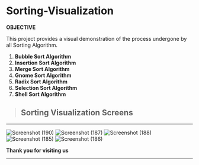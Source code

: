 # Sorting-Visualization

**OBJECTIVE**

This project provides a visual demonstration of the process
undergone by all Sorting Algorithm.

1. **Bubble Sort Algorithm**
1. **Insertion Sort Algorithm**
1. **Merge Sort Algorithm**
1. **Gnome Sort Algorithm**
1. **Radix Sort Algorithm**
1. **Selection Sort Algorithm**
1. **Shell Sort Algorithm**

>## Sorting Visualization Screens

---

![Screenshot (190)](https://user-images.githubusercontent.com/46816394/101797445-10b99980-3b30-11eb-8c09-87e354441962.png)
![Screenshot (187)](https://user-images.githubusercontent.com/46816394/101797467-1a430180-3b30-11eb-93f8-381f3f30f03e.png)
![Screenshot (188)](https://user-images.githubusercontent.com/46816394/101797483-1f07b580-3b30-11eb-90f5-3c146fec03d4.png)
![Screenshot (185)](https://user-images.githubusercontent.com/46816394/101797512-26c75a00-3b30-11eb-958f-47c3b1487aae.png)
![Screenshot (186)](https://user-images.githubusercontent.com/46816394/101797524-29c24a80-3b30-11eb-9021-2e054662511e.png)

**Thank you for visiting us**

***
